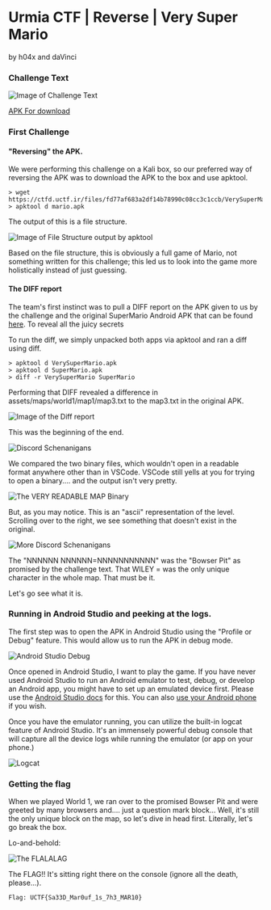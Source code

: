 # Urmia CTF | Reverse | Very Super Mario 

by h04x and daVinci

### Challenge Text
![Image of Challenge Text](images/image-1.png) 

[APK For download](https://ctfd.uctf.ir/files/fd77af683a2df14b78990c08cc3c1ccb/VerySuperMario.apk?token=eyJ1c2VyX2lkIjoxODMsInRlYW1faWQiOjEwOSwiZmlsZV9pZCI6MTR9.ZPOgNA.WigI38E5GMSZpyuek3IullygdAo)

### First Challenge

#### "Reversing" the APK. 

We were performing this challenge on a Kali box, so our preferred way of reversing the APK was to download the APK to the box and use apktool. 

```
> wget https://ctfd.uctf.ir/files/fd77af683a2df14b78990c08cc3c1ccb/VerySuperMario.apk
> apktool d mario.apk
```

The output of this is a file structure. 

![Image of File Structure output by apktool](images/image-2.png)

Based on the file structure, this is obviously a full game of Mario, not something written for this challenge; this led us to look into the game more holistically instead of just guessing. 

#### The DIFF report

The team's first instinct was to pull a DIFF report on the APK given to us by the challenge and the original SuperMario Android APK that can be found [here](https://github.com/maheshkurmi/-Android-Super-Mario). To reveal all the juicy secrets

To run the diff, we simply unpacked both apps via apktool and ran a diff using diff.

```
> apktool d VerySuperMario.apk
> apktool d SuperMario.apk
> diff -r VerySuperMario SuperMario
```

Performing that DIFF revealed a difference in assets/maps/world1/map1/map3.txt to the map3.txt in the original APK.

![Image of the Diff report](images/image-4.png)

This was the beginning of the end. 

![Discord Schenanigans](images/image-5.png)

We compared the two binary files, which wouldn't open in a readable format anywhere other than in VSCode. VSCode still yells at you for trying to open a binary.... and the output isn't very pretty. 

![The VERY READABLE MAP Binary](images/image-8.png)

But, as you may notice. This is an "ascii" representation of the level. Scrolling over to the right, we see something that doesn't exist in the original. 

![More Discord Schenanigans](images/image-9.png)

The "NNNNNN NNNNNN=NNNNNNNNNNN" was the "Bowser Pit" as promised by the challenge text. That WILEY = was the only unique character in the whole map. That must be it. 

Let's go see what it is. 

### Running in Android Studio and peeking at the logs. 

The first step was to open the APK in Android Studio using the "Profile or Debug" feature. This would allow us to run the APK in debug mode.

![Android Studio Debug](images/image-3.png)

Once opened in Android Studio, I want to play the game. If you have never used Android Studio to run an Android emulator to test, debug, or develop an Android app, you might have to set up an emulated device first. Please use the [Android Studio docs](https://developer.android.com/studio/run/emulator) for this. You can also [use your Android phone](https://developer.android.com/studio/run/device) if you wish. 

Once you have the emulator running, you can utilize the built-in logcat feature of Android Studio. It's an immensely powerful debug console that will capture all the device logs while running the emulator (or app on your phone.)

![Logcat](images/image-10.png)

### Getting the flag

When we played World 1, we ran over to the promised Bowser Pit and were greeted by many browsers and.... just a question mark block... Well, it's still the only unique block on the map, so let's dive in head first. Literally, let's go break the box. 

Lo-and-behold: 

![The FLALALAG](images/image-11.png)

The FLAG!! It's sitting right there on the console (ignore all the death, please...).

`Flag: UCTF{Sa33D_Mar0uf_1s_7h3_MAR10} `
